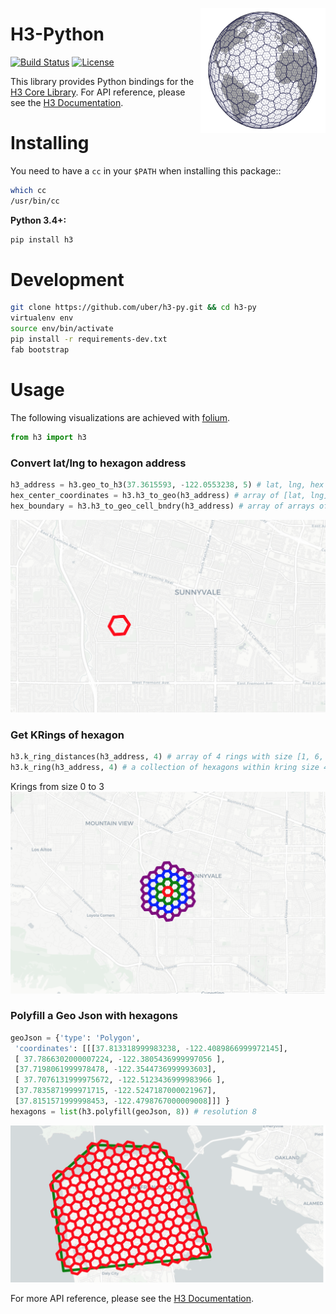 <img align="right" width="200" height="200"
     title="Size Limit logo" src="docs/source/logo.png">
# H3-Python

[![Build Status](https://travis-ci.com/uber/h3-py.svg?token=8RZFXqNcjKDdLZH3myRq&branch=master)](https://travis-ci.com/uber/h3-py)
[![License](https://img.shields.io/badge/License-Apache%202.0-blue.svg)](LICENSE)

This library provides Python bindings for the [H3 Core Library](https://github.com/uber/h3). For API reference, please see the [H3 Documentation](https://uber.github.io/h3/).


# Installing

You need to have a `cc` in your `$PATH` when installing this package::

```sh
which cc
/usr/bin/cc
```

**Python 3.4+:**
```sh
pip install h3
```

# Development
```sh
git clone https://github.com/uber/h3-py.git && cd h3-py
virtualenv env 
source env/bin/activate
pip install -r requirements-dev.txt
fab bootstrap
```
# Usage
The following visualizations are achieved with [folium](https://github.com/python-visualization/folium).

```python
from h3 import h3
```
### Convert lat/lng to hexagon address
```python
h3_address = h3.geo_to_h3(37.3615593, -122.0553238, 5) # lat, lng, hex resolution
hex_center_coordinates = h3.h3_to_geo(h3_address) # array of [lat, lng]
hex_boundary = h3.h3_to_geo_cell_bndry(h3_address) # array of arrays of [lat, lng]
```
<img  src="docs/source/Hexagon.png">

### Get KRings of hexagon
```python
h3.k_ring_distances(h3_address, 4) # array of 4 rings with size [1, 6, 12, 18]
h3.k_ring(h3_address, 4) # a collection of hexagons within kring size 4
```
Krings from size 0 to 3
<img  src="docs/source/KRings.png">


### Polyfill a Geo Json with hexagons
```python
geoJson = {'type': 'Polygon',
 'coordinates': [[[37.813318999983238, -122.4089866999972145], 
 [ 37.7866302000007224, -122.3805436999997056 ], 
 [37.7198061999978478, -122.3544736999993603], 
 [ 37.7076131999975672, -122.5123436999983966 ], 
 [37.7835871999971715, -122.5247187000021967],  
 [37.8151571999998453, -122.4798767000009008]]] }
hexagons = list(h3.polyfill(geoJson, 8)) # resolution 8
```
<img  src="docs/source/Polyfill.png">

For more API reference, please see the [H3 Documentation](https://uber.github.io/h3/).
